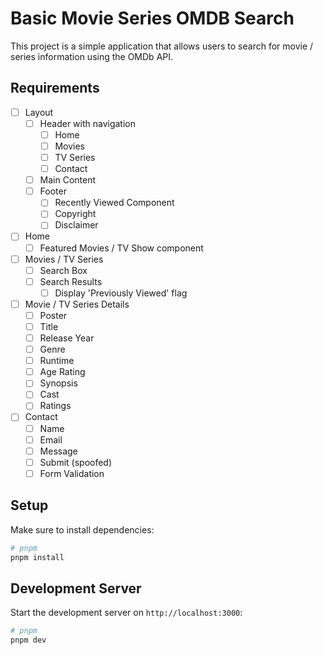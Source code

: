 # Basic Movie Series OMDB Search

This project is a simple application that allows users to search for movie / series information using the OMDb API.

## Requirements

- [ ] Layout
    - [ ] Header with navigation
        - [ ] Home
        - [ ] Movies
        - [ ] TV Series
        - [ ] Contact
    - [ ] Main Content
    - [ ] Footer
        - [ ] Recently Viewed Component
        - [ ] Copyright
        - [ ] Disclaimer
- [ ] Home
    - [ ] Featured Movies / TV Show component
- [ ] Movies / TV Series
    - [ ] Search Box
    - [ ] Search Results
        - [ ] Display 'Previously Viewed' flag
- [ ] Movie / TV Series Details
    - [ ] Poster
    - [ ] Title
    - [ ] Release Year
    - [ ] Genre
    - [ ] Runtime
    - [ ] Age Rating
    - [ ] Synopsis
    - [ ] Cast
    - [ ] Ratings
- [ ] Contact
    - [ ] Name
    - [ ] Email
    - [ ] Message
    - [ ] Submit (spoofed)
    - [ ] Form Validation

## Setup

Make sure to install dependencies:

```bash
# pnpm
pnpm install
```

## Development Server

Start the development server on `http://localhost:3000`:

```bash
# pnpm
pnpm dev
```
